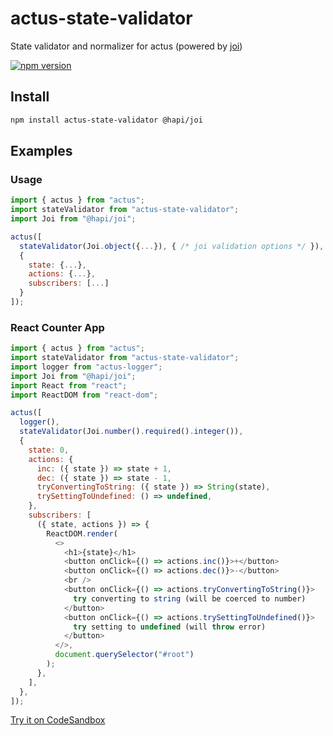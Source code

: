 # actus-state-validator

State validator and normalizer for actus
(powered by [joi](https://github.com/hapijs/joi))

[![npm version](https://img.shields.io/npm/v/actus-state-validator.svg?style=flat-square)](https://www.npmjs.com/package/actus-state-validator)

## Install

```sh
npm install actus-state-validator @hapi/joi
```

## Examples

### Usage

```js
import { actus } from "actus";
import stateValidator from "actus-state-validator";
import Joi from "@hapi/joi";

actus([
  stateValidator(Joi.object({...}), { /* joi validation options */ }),
  {
    state: {...},
    actions: {...},
    subscribers: [...]
  }
]);
```

### React Counter App

```js
import { actus } from "actus";
import stateValidator from "actus-state-validator";
import logger from "actus-logger";
import Joi from "@hapi/joi";
import React from "react";
import ReactDOM from "react-dom";

actus([
  logger(),
  stateValidator(Joi.number().required().integer()),
  {
    state: 0,
    actions: {
      inc: ({ state }) => state + 1,
      dec: ({ state }) => state - 1,
      tryConvertingToString: ({ state }) => String(state),
      trySettingToUndefined: () => undefined,
    },
    subscribers: [
      ({ state, actions }) => {
        ReactDOM.render(
          <>
            <h1>{state}</h1>
            <button onClick={() => actions.inc()}>+</button>
            <button onClick={() => actions.dec()}>-</button>
            <br />
            <button onClick={() => actions.tryConvertingToString()}>
              try converting to string (will be coerced to number)
            </button>
            <button onClick={() => actions.trySettingToUndefined()}>
              try setting to undefined (will throw error)
            </button>
          </>,
          document.querySelector("#root")
        );
      },
    ],
  },
]);
```

[Try it on CodeSandbox](https://codesandbox.io/s/actus-react-counter-app-example-with-actus-state-validator-onwgk)
